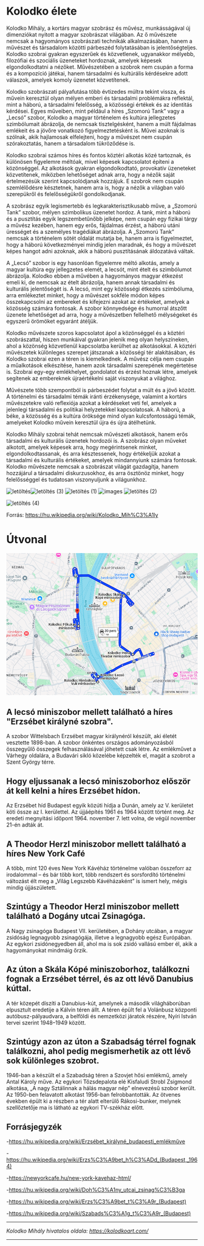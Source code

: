 # Kolodko élete

Kolodko Mihály, a kortárs magyar szobrász és művész, munkásságával új dimenziókat nyitott a magyar szobrászat világában. Az ő művészete nemcsak a hagyományos szobrászati technikák alkalmazásában, hanem a művészet és társadalom közötti párbeszéd folytatásában is jelentőségteljes. Kolodko szobrai gyakran egyszerűek és közvetlenek, ugyanakkor mélyebb, filozófiai és szociális üzeneteket hordoznak, amelyek képesek elgondolkodtatni a nézőket. Művészetében a szobrok nem csupán a forma és a kompozíció játékai, hanem társadalmi és kultúrális kérdésekre adott válaszok, amelyek komoly üzenetet közvetítenek.

Kolodko szobrászati pályafutása több évtizedes múltra tekint vissza, és művein keresztül olyan mélyen emberi és társadalmi problémákra reflektál, mint a háború, a társadalmi felelősség, a közösségi értékek és az identitás kérdései. Egyes műveiben, mint például a híres „Szomorú Tank” vagy a „Lecsó” szobor, Kolodko a magyar történelem és kultúra jellegzetes szimbólumait ábrázolja, de nemcsak tisztelgésként, hanem a múlt fájdalmas emlékeit és a jövőre vonatkozó figyelmeztetésként is. Művei azoknak is szólnak, akik hajlamosak elfelejteni, hogy a művészet nem csupán szórakoztatás, hanem a társadalom tükröződése is.

Kolodko szobrai számos híres és fontos köztéri alkotás közé tartoznak, és különösen figyelemre méltóak, mivel képesek kapcsolatot építeni a közönséggel. Az alkotások gyakran elgondolkodtató, provokatív üzeneteket közvetítenek, miközben lehetőséget adnak arra, hogy a nézők saját értelmezésük szerint kapcsolódjanak hozzájuk. E szobrok nem csupán szemlélődésre késztetnek, hanem arra is, hogy a nézők a világban való szerepükről és felelősségükről gondolkodjanak.

A szobrász egyik legismertebb és legkarakterisztikusabb műve, a „Szomorú Tank” szobor, mélyen szimbolikus üzenetet hordoz. A tank, mint a háború és a pusztítás egyik legszembetűnőbb jelképe, nem csupán egy fizikai tárgy a művész kezében, hanem egy erős, fájdalmas érzést, a háború utáni ürességet és a személyes tragédiákat ábrázolja. A „Szomorú Tank” nemcsak a történelem sötét oldalát mutatja be, hanem arra is figyelmeztet, hogy a háború következményei mindig jelen maradnak, és hogy a művészet képes hangot adni azoknak, akik a háború pusztításának áldozatává váltak.

A „Lecsó” szobor is egy hasonlóan figyelemre méltó alkotás, amely a magyar kultúra egy jellegzetes elemét, a lecsót, mint ételt és szimbólumot ábrázolja. Kolodko ebben a művében a hagyományos magyar étkezést emeli ki, de nemcsak az ételt ábrázolja, hanem annak társadalmi és kulturális jelentőségét is. A lecsó, mint egy közösségi étkezés szimbóluma, arra emlékeztet minket, hogy a művészet sokféle módon képes összekapcsolni az embereket és kifejezni azokat az értékeket, amelyek a közösség számára fontosak. A szobor könnyedsége és humorral átszőtt üzenete lehetőséget ad arra, hogy a művészetben fellelhető mélységeket és egyszerű örömöket egyaránt átéljük.

Kolodko művészete szoros kapcsolatot ápol a közönséggel és a köztéri szobrászattal, hiszen munkáival gyakran jelenik meg olyan helyszíneken, ahol a közönség közvetlenül kapcsolatba kerülhet az alkotásokkal. A köztéri művészetek különleges szerepet játszanak a közösségi tér alakításában, és Kolodko szobrai ezen a téren is kiemelkednek. A művész célja nem csupán a műalkotások elkészítése, hanem azok társadalmi szerepének megértetése is. Szobrai egy-egy emlékhelyet, gondolatot és érzést hoznak létre, amelyek segítenek az embereknek újraértékelni saját viszonyukat a világhoz.

Művészete több szempontból is párbeszédet folytat a múlt és a jövő között. A történelmi és társadalmi témák iránti érzékenysége, valamint a kortárs művészetekre való reflexiója azokat a kérdéseket veti fel, amelyek a jelenlegi társadalmi és politikai helyzetekkel kapcsolatosak. A háború, a béke, a közösség és a kultúra öröksége mind olyan kulcsfontosságú témák, amelyeket Kolodko művein keresztül újra és újra átélhetünk.

Kolodko Mihály szobrai tehát nemcsak művészeti alkotások, hanem erős társadalmi és kulturális üzenetek hordozói is. A szobrász olyan műveket alkotott, amelyek képesek arra, hogy megérintsenek minket, elgondolkodtassanak, és arra késztessenek, hogy értékeljük azokat a társadalmi és kulturális értékeket, amelyek mindannyiunk számára fontosak. Kolodko művészete nemcsak a szobrászat világát gazdagítja, hanem hozzájárul a társadalmi diskurzusokhoz, és arra ösztönöz minket, hogy felelősséggel és tudatosan viszonyuljunk a világunkhoz.



![letöltés](https://github.com/user-attachments/assets/91f40544-11dd-450a-a432-d736b46a3861)![letöltés (3)](https://github.com/user-attachments/assets/30034a8b-0ef4-40a7-b179-c54ec337c7a6)
![letöltés (1)](https://github.com/user-attachments/assets/f5d830a8-f997-4121-9060-52fe2378b71e)
![images](https://github.com/user-attachments/assets/760349b3-08b4-4976-aae4-d175924dd676)
![letöltés (2)](https://github.com/user-attachments/assets/843e4854-bb98-43c5-a21f-399c3aae60d6)

![letöltés (4)](https://github.com/user-attachments/assets/e8792d07-b5b8-44d8-baf8-f7bea2c1b324)

Forrás: https://hu.wikipedia.org/wiki/Kolodko_Mih%C3%A1ly


# Útvonal

[![Terkep](https://github.com/Balogh-Kristof/kolodko_project/blob/main/image.png?raw=true "Terkep")](http:https://github.com/Balogh-Kristof/kolodko_project/blob/main/image.png// "Terkep")

## A lecsó miniszobor mellett található a híres "Erzsébet királyné szobra". 

A szobor Wittelsbach Erzsébet magyar királynéról készült, aki életét vesztette 1898-ban.  A szobor önkéntes országos adományozásból összegyűlő összegek felhasználásával jöhetett csak létre. Az emlékművet a Várhegy oldalára, a Budavári sikló közelébe képzelték el, magát a szobrot a Szent György térre.

## Hogy eljussanak a lecsó miniszoborhoz először át kell kelni a híres Erzsébet hídon.

Az Erzsébet híd Budapest egyik közúti hídja a Dunán, amely az V. kerületet köti össze az I. kerülettel. Az újjáépítés 1961 és 1964 között történt meg. Az eredeti megnyitási időpont 1964. november 7. lett volna, de végül november 21-én adták át.

## A Theodor Herzl miniszobor mellett található a híres New York Café

A több, mint 120 éves New York Kávéház történelme valóban összeforr az irodalommal – és bár több kort, több rendszert és sorsfordító történelmi változást élt meg a „Világ Legszebb Kávéházaként” is ismert hely, mégis mindig újjászületett.

## Szintúgy a Theodor Herzl miniszobor mellett található a Dogány utcai Zsinagóga.

 A Nagy zsinagóga Budapest VII. kerületében, a Dohány utcában, a magyar zsidóság legnagyobb zsinagógája, illetve a legnagyobb egész Európában. Az egykori zsidónegyedben áll, ahol ma is sok zsidó vallású ember él, akik a hagyományokat mindmáig őrzik.
 
## Az úton a Skála Kópé miniszoborhoz, találkozni fognak a Erzsébet térrel, és az ott lévő Danubius kúttal.

A tér közepét díszíti a Danubius-kút, amelynek a második világháborúban elpusztult eredetije a Kálvin téren állt. A téren épült fel a Volánbusz központi autóbusz-pályaudvara, a belföldi és nemzetközi járatok részére, Nyíri István tervei szerint 1948–1949 között.

## Szintúgy azon az úton a Szabadság térrel fognak találkozni, ahol pedig megismerhetik az ott lévő sok különleges szobrot.

1946-ban a készült el a Szabadság téren a Szovjet hősi emlékmű, amely Antal Károly műve. Az egykori Tőzsdepalota elé Kisfaludi Strobl Zsigmond alkotása, „A nagy Sztálinnak a hálás magyar nép” elnevezésű szobor került. Az 1950-ben felavatott alkotást 1956-ban felrobbantották. Az ötvenes években épült ki a részben a tér alatt elterülő Rákosi-bunker, melynek szellőztetője ma is látható az egykori TV-székház előtt.


## Forrásjegyzék

-https://hu.wikipedia.org/wiki/Erzsébet_királyné_budapesti_emlékműve
 
-https://hu.wikipedia.org/wiki/Erzs%C3%A9bet_h%C3%ADd_(Budapest,_1964)
 
-https://newyorkcafe.hu/new-york-kavehaz-html/
 
-https://hu.wikipedia.org/wiki/Doh%C3%A1ny_utcai_zsinag%C3%B3ga
 
-https://hu.wikipedia.org/wiki/Erzs%C3%A9bet_t%C3%A9r_(Budapest)
 
-https://hu.wikipedia.org/wiki/Szabads%C3%A1g_t%C3%A9r_(Budapest)

------------


*Kolodko Mihály hivatalos oldala: https://kolodkoart.com/*

------------
